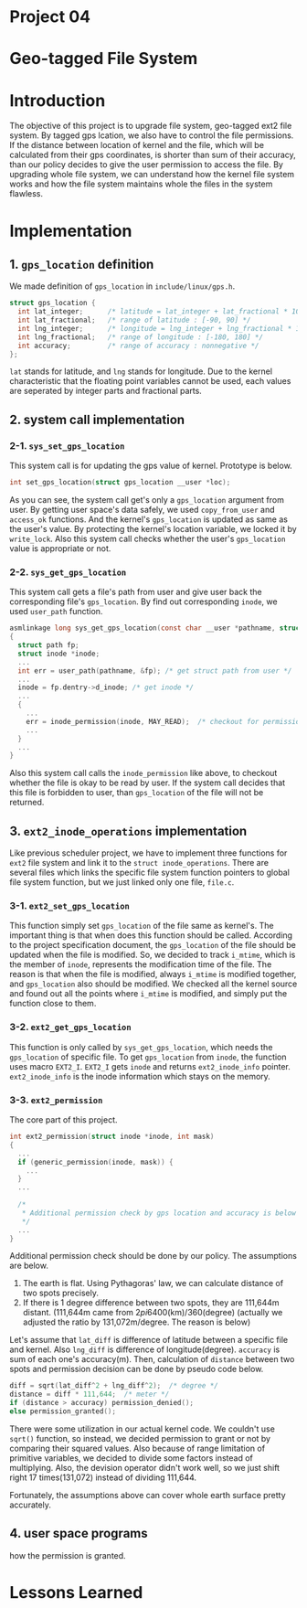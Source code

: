 # Project 04

# Geo-tagged File System

# Introduction
The objective of this project is to upgrade file system, geo-tagged ext2 file system. By tagged gps lcation, we also have to control the file permissions. If the distance between location of kernel and the file, which will be calculated from their gps coordinates, is shorter than sum of their accuracy, than our policy decides to give the user permission to access the file. By upgrading whole file system, we can understand how the kernel file system works and how the file system maintains whole the files in the system flawless.

# Implementation

## 1. `gps_location` definition
We made definition of `gps_location` in `include/linux/gps.h`.
```c
struct gps_location {
  int lat_integer;      /* latitude = lat_integer + lat_fractional * 10^(-6) */
  int lat_fractional;   /* range of latitude : [-90, 90] */
  int lng_integer;      /* longitude = lng_integer + lng_fractional * 10^(-6) */
  int lng_fractional;   /* range of longitude : [-180, 180] */
  int accuracy;         /* range of accuracy : nonnegative */
};
```
`lat` stands for latitude, and `lng` stands for longitude. Due to the kernel characteristic that the floating point variables cannot be used, each values are seperated by integer parts and fractional parts.

## 2. system call implementation

### 2-1. `sys_set_gps_location`
This system call is for updating the gps value of kernel. Prototype is below.
```c
int set_gps_location(struct gps_location __user *loc);
```
As you can see, the system call get's only a `gps_location` argument from user. By getting user space's data safely, we used `copy_from_user` and `access_ok` functions. And the kernel's `gps_location` is updated as same as the user's value. By protecting the kernel's location variable, we locked it by `write_lock`. Also this system call checks whether the user's `gps_location` value is appropriate or not.

### 2-2. `sys_get_gps_location`
This system call gets a file's path from user and give user back the corresponding file's `gps_location`. By find out corresponding `inode`, we used `user_path` function. 
```c
asmlinkage long sys_get_gps_location(const char __user *pathname, struct gps_location __user *loc)
{
  struct path fp;
  struct inode *inode;
  ...
  int err = user_path(pathname, &fp); /* get struct path from user */
  ...
  inode = fp.dentry->d_inode; /* get inode */
  ...
  {
    ...
    err = inode_permission(inode, MAY_READ);  /* checkout for permission */
    ...
  }
  ...
}
```
Also this system call calls the `inode_permission` like above, to checkout whether the file is okay to be read by user. If the system call decides that this file is forbidden to user, than `gps_location` of the file will not be returned.

## 3. `ext2_inode_operations` implementation
Like previous scheduler project, we have to implement three functions for `ext2` file system and link it to the `struct inode_operations`. There are several files which links the specific file system function pointers to global file system function, but we just linked only one file, `file.c`.

### 3-1. `ext2_set_gps_location`
This function simply set `gps_location` of the file same as kernel's. The important thing is that when does this function should be called. According to the project specification document, the `gps_location` of the file should be updated when the file is modified. So, we decided to track `i_mtime`, which is the member of `inode`, represents the modification time of the file. The reason is that when the file is modified, always `i_mtime` is modified together, and `gps_location` also should be modified. We checked all the kernel source and found out all the points where `i_mtime` is modified, and simply put the function close to them.

### 3-2. `ext2_get_gps_location`
This function is only called by `sys_get_gps_location`, which needs the `gps_location` of specific file. To get `gps_location` from `inode`, the function uses macro `EXT2_I`. `EXT2_I` gets `inode` and returns `ext2_inode_info` pointer. `ext2_inode_info` is the inode information which stays on the memory. 

### 3-3. `ext2_permission`
The core part of this project.
```c
int ext2_permission(struct inode *inode, int mask)
{
  ...
  if (generic_permission(inode, mask)) {
    ...
  }
  ...
  
  /*
   * Additional permission check by gps location and accuracy is below
   */ 
  ...
}
```
Additional permission check should be done by our policy. The assumptions are below.

1. The earth is flat. Using Pythagoras' law, we can calculate distance of two spots precisely.
2. If there is 1 degree difference between two spots, they are 111,644m distant. (111,644m came from 2*pi*6400(km)/360(degree) (actually we adjusted the ratio by 131,072m/degree. The reason is below)

Let's assume that `lat_diff` is difference of latitude between a specific file and kernel. Also `lng_diff` is difference of longitude(degree). `accuracy` is sum of each one's accuracy(m). Then, calculation of `distance` between two spots and permission decision can be done by pseudo code below.
```c 
diff = sqrt(lat_diff^2 + lng_diff^2);  /* degree */
distance = diff * 111,644;  /* meter */
if (distance > accuracy) permission_denied();
else permission_granted();
```
There were some utilization in our actual kernel code. We couldn't use `sqrt()` function, so instead, we decided permission to grant or not by comparing their squared values. Also because of range limitation of primitive variables, we decided to divide some factors instead of multiplying. Also, the devision operator didn't work well, so we just shift right 17 times(131,072) instead of dividing 111,644.

Fortunately, the assumptions above can cover whole earth surface pretty accurately.

## 4. user space programs
how the permission is granted. 

# Lessons Learned
